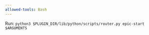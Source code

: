 ```yaml
---
allowed-tools: Bash
---
```


Run: `python3 $PLUGIN_DIR/lib/python/scripts/router.py epic-start $ARGUMENTS`
